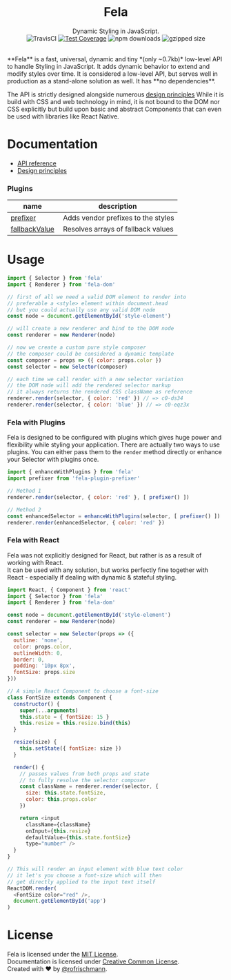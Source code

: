 <h1 align="center">Fela</h1>
<p align="center">
Dynamic Styling in JavaScript.
<br>
<img alt="TravisCI" src="https://travis-ci.org/rofrischmann/fela.svg?branch=master">
<a href="https://codeclimate.com/github/rofrischmann/fela/coverage"><img alt="Test Coverage" src="https://codeclimate.com/github/rofrischmann/fela/badges/coverage.svg"></a>
<img alt="npm downloads" src="https://img.shields.io/npm/dm/fela.svg">
<img alt="gzipped size" src="https://img.shields.io/badge/gzipped-~0.7kb-brightgreen.svg">
</p>
<br>
**Fela** is a fast, universal, dynamic and tiny *(only ~0.7kb)* low-level API to handle Styling in JavaScript. It adds dynamic behavior to extend and modify styles over time. It is considered a low-level API, but serves well in production as a stand-alone solution as well. It has **no dependencies**.

The API is strictly designed alongside numerous [design principles](docs/Principles.md)
While it is build with CSS and web technology in mind, it is not bound to the DOM nor CSS explicitly but build upon basic and abstract Components that can even be used with libraries like React Native.<br>

# Documentation
* [API reference](docs/api/)
* [Design principles](docs/Principles.md)

### Plugins
| name | description |
| --- | ------------ |
|[prefixer](docs/plugins/Prefixer.md) | Adds vendor prefixes to the styles |
|[fallbackValue](docs/plugins/fallbackValue.md) | Resolves arrays of fallback values |

# Usage
```javascript
import { Selector } from 'fela'
import { Renderer } from 'fela-dom'

// first of all we need a valid DOM element to render into
// preferable a <style> element within document.head
// but you could actually use any valid DOM node
const node = document.getElementById('style-element')

// will create a new renderer and bind to the DOM node
const renderer = new Renderer(node)

// now we create a custom pure style composer
// the composer could be considered a dynamic template
const composer = props => ({ color: props.color })
const selector = new Selector(composer)

// each time we call render with a new selector variation
// the DOM node will add the rendered selector markup
// it always returns the rendered CSS className as reference
renderer.render(selector, { color: 'red' }) // => c0-ds34
renderer.render(selector, { color: 'blue' }) // => c0-eqz3x
```

### Fela with Plugins
Fela is designed to be configured with plugins which gives huge power and flexibility while styling your application.
There are actually two ways to use plugins. You can either pass them to the `render` method directly or enhance your Selector with plugins once.

```javascript
import { enhanceWithPlugins } from 'fela'
import prefixer from 'fela-plugin-prefixer'

// Method 1
renderer.render(selector, { color: 'red' }, [ prefixer() ])

// Method 2
const enhancedSelector = enhanceWithPlugins(selector, [ prefixer() ])
renderer.render(enhancedSelector, { color: 'red' })
```

### Fela with React
Fela was not explicitly designed for React, but rather is as a result of working with React.<br>
It can be used with any solution, but works perfectly fine together with React - especially if dealing with dynamic & stateful styling.

```javascript
import React, { Component } from 'react'
import { Selector } from 'fela'
import { Renderer } from 'fela-dom'

const node = document.getElementById('style-element')
const renderer = new Renderer(node)

const selector = new Selector(props => ({
  outline: 'none',
  color: props.color,
  outlineWidth: 0,
  border: 0,
  padding: '10px 8px',
  fontSize: props.size
}))

// A simple React Component to choose a font-size
class FontSize extends Component {
  constructor() {
    super(...arguments)
    this.state = { fontSize: 15 }
    this.resize = this.resize.bind(this)
  }

  resize(size) {
    this.setState({ fontSize: size })
  }

  render() {
    // passes values from both props and state
    // to fully resolve the selector composer
    const className = renderer.render(selector, {
      size: this.state.fontSize,
      color: this.props.color
    })

    return <input
      className={className}
      onInput={this.resize}
      defaultValue={this.state.fontSize}
      type="number" />
  }
}

// This will render an input element with blue text color
// it let's you choose a font-size which will then
// get directly applied to the input text itself
ReactDOM.render(
  <FontSize color="red" />,
  document.getElementById('app')
)
```


# License
Fela is licensed under the [MIT License](http://opensource.org/licenses/MIT).<br>
Documentation is licensed under [Creative Common License](http://creativecommons.org/licenses/by/4.0/).<br>
Created with ♥ by [@rofrischmann](http://rofrischmann.de).
